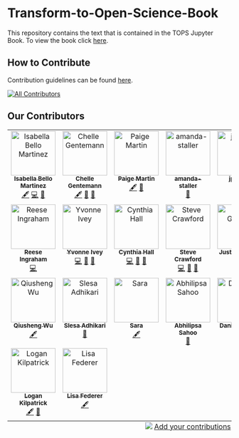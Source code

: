 # Transform-to-Open-Science-Book

This repository contains the text that is contained in the TOPS Jupyter Book.
To view the book click [here](https://nasa.github.io/Transform-to-Open-Science-Book/).
 
## How to Contribute
Contribution guidelines can be found [here](./About/CONTRIBUTING.md).

[![All Contributors](https://img.shields.io/github/all-contributors/bello-mart-isabella/Transform-to-Open-Science-Book?color=ee8449&style=flat-square)](#contributors)


## Our Contributors

<!-- ALL-CONTRIBUTORS-LIST:START - Do not remove or modify this section -->
<!-- prettier-ignore-start -->
<!-- markdownlint-disable -->
<table>
  <tbody>
    <tr>
      <td align="center" valign="top" width="14.28%"><a href="https://zenodo.org/communities/tops"><img src="https://avatars.githubusercontent.com/u/108359421?v=4?s=100" width="100px;" alt="Isabella Bello Martinez"/><br /><sub><b>Isabella Bello Martinez</b></sub></a><br /><a href="#content-bello-mart-isabella" title="Content">🖋</a> <a href="https://github.com/bello-mart-isabella/Transform-to-Open-Science-Book/commits?author=bello-mart-isabella" title="Code">💻</a> <a href="#ideas-bello-mart-isabella" title="Ideas, Planning, & Feedback">🤔</a></td>
      <td align="center" valign="top" width="14.28%"><a href="http://cgentemann.github.io"><img src="https://avatars.githubusercontent.com/u/35538868?v=4?s=100" width="100px;" alt="Chelle Gentemann"/><br /><sub><b>Chelle Gentemann</b></sub></a><br /><a href="#content-cgentemann" title="Content">🖋</a> <a href="#ideas-cgentemann" title="Ideas, Planning, & Feedback">🤔</a> <a href="#projectManagement-cgentemann" title="Project Management">📆</a></td>
      <td align="center" valign="top" width="14.28%"><a href="http://paigem.github.io"><img src="https://avatars.githubusercontent.com/u/26591824?v=4?s=100" width="100px;" alt="Paige Martin"/><br /><sub><b>Paige Martin</b></sub></a><br /><a href="#content-paigem" title="Content">🖋</a> <a href="#ideas-paigem" title="Ideas, Planning, & Feedback">🤔</a></td>
      <td align="center" valign="top" width="14.28%"><a href="https://github.com/amanda-staller"><img src="https://avatars.githubusercontent.com/u/126284110?v=4?s=100" width="100px;" alt="amanda-staller"/><br /><sub><b>amanda-staller</b></sub></a><br /><a href="https://github.com/bello-mart-isabella/Transform-to-Open-Science-Book/commits?author=amanda-staller" title="Documentation">📖</a></td>
      <td align="center" valign="top" width="14.28%"><a href="https://github.com/jpolka2"><img src="https://avatars.githubusercontent.com/u/39165531?v=4?s=100" width="100px;" alt="jpolka2"/><br /><sub><b>jpolka2</b></sub></a><br /><a href="https://github.com/bello-mart-isabella/Transform-to-Open-Science-Book/commits?author=jpolka2" title="Documentation">📖</a></td>
      <td align="center" valign="top" width="14.28%"><a href="https://github.com/dasaderi"><img src="https://avatars.githubusercontent.com/u/13750121?v=4?s=100" width="100px;" alt="Daniela Saderi"/><br /><sub><b>Daniela Saderi</b></sub></a><br /><a href="https://github.com/bello-mart-isabella/Transform-to-Open-Science-Book/commits?author=dasaderi" title="Documentation">📖</a></td>
      <td align="center" valign="top" width="14.28%"><a href="https://github.com/TKantz"><img src="https://avatars.githubusercontent.com/u/111452618?v=4?s=100" width="100px;" alt="TKantz"/><br /><sub><b>TKantz</b></sub></a><br /><a href="https://github.com/bello-mart-isabella/Transform-to-Open-Science-Book/commits?author=TKantz" title="Documentation">📖</a></td>
    </tr>
    <tr>
      <td align="center" valign="top" width="14.28%"><a href="https://github.com/reeseIngraham"><img src="https://avatars.githubusercontent.com/u/39513784?v=4?s=100" width="100px;" alt="Reese Ingraham"/><br /><sub><b>Reese Ingraham</b></sub></a><br /><a href="https://github.com/bello-mart-isabella/Transform-to-Open-Science-Book/commits?author=reeseIngraham" title="Code">💻</a></td>
      <td align="center" valign="top" width="14.28%"><a href="https://github.com/Earth2Ivey"><img src="https://avatars.githubusercontent.com/u/68339799?v=4?s=100" width="100px;" alt="Yvonne Ivey"/><br /><sub><b>Yvonne Ivey</b></sub></a><br /><a href="https://github.com/bello-mart-isabella/Transform-to-Open-Science-Book/commits?author=Earth2Ivey" title="Code">💻</a> <a href="#ideas-Earth2Ivey" title="Ideas, Planning, & Feedback">🤔</a> <a href="#projectManagement-Earth2Ivey" title="Project Management">📆</a></td>
      <td align="center" valign="top" width="14.28%"><a href="https://github.com/nasa/Transform-to-Open-Science"><img src="https://avatars.githubusercontent.com/u/84465804?v=4?s=100" width="100px;" alt="Cynthia Hall"/><br /><sub><b>Cynthia Hall</b></sub></a><br /><a href="https://github.com/bello-mart-isabella/Transform-to-Open-Science-Book/commits?author=chall-nasa" title="Code">💻</a> <a href="#ideas-chall-nasa" title="Ideas, Planning, & Feedback">🤔</a> <a href="#projectManagement-chall-nasa" title="Project Management">📆</a></td>
      <td align="center" valign="top" width="14.28%"><a href="https://github.com/nasacrawford"><img src="https://avatars.githubusercontent.com/u/88837638?v=4?s=100" width="100px;" alt="Steve Crawford"/><br /><sub><b>Steve Crawford</b></sub></a><br /><a href="https://github.com/bello-mart-isabella/Transform-to-Open-Science-Book/commits?author=nasacrawford" title="Code">💻</a> <a href="#ideas-nasacrawford" title="Ideas, Planning, & Feedback">🤔</a> <a href="https://github.com/bello-mart-isabella/Transform-to-Open-Science-Book/pulls?q=is%3Apr+reviewed-by%3Anasacrawford" title="Reviewed Pull Requests">👀</a></td>
      <td align="center" valign="top" width="14.28%"><a href="https://justingosses.com/"><img src="https://avatars.githubusercontent.com/u/11600445?v=4?s=100" width="100px;" alt="Justin Gosses"/><br /><sub><b>Justin Gosses</b></sub></a><br /><a href="https://github.com/bello-mart-isabella/Transform-to-Open-Science-Book/issues?q=author%3AJustinGOSSES" title="Bug reports">🐛</a></td>
      <td align="center" valign="top" width="14.28%"><a href="http://daniellegroenen.com"><img src="https://avatars.githubusercontent.com/u/89479247?v=4?s=100" width="100px;" alt="Danielle Groenen"/><br /><sub><b>Danielle Groenen</b></sub></a><br /><a href="#content-daniellegroenen" title="Content">🖋</a></td>
      <td align="center" valign="top" width="14.28%"><a href="https://www.michaeljfox.org/"><img src="https://avatars.githubusercontent.com/u/3680365?v=4?s=100" width="100px;" alt="Chris Erdmann"/><br /><sub><b>Chris Erdmann</b></sub></a><br /><a href="#content-libcce" title="Content">🖋</a></td>
    </tr>
    <tr>
      <td align="center" valign="top" width="14.28%"><a href="https://wetlands.io"><img src="https://avatars.githubusercontent.com/u/5016453?v=4?s=100" width="100px;" alt="Qiusheng Wu"/><br /><sub><b>Qiusheng Wu</b></sub></a><br /><a href="#content-giswqs" title="Content">🖋</a></td>
      <td align="center" valign="top" width="14.28%"><a href="http://slesa.com.np"><img src="https://avatars.githubusercontent.com/u/7830949?v=4?s=100" width="100px;" alt="Slesa Adhikari"/><br /><sub><b>Slesa Adhikari</b></sub></a><br /><a href="https://github.com/bello-mart-isabella/Transform-to-Open-Science-Book/issues?q=author%3Aslesaad" title="Bug reports">🐛</a></td>
      <td align="center" valign="top" width="14.28%"><a href="https://github.com/selgebali"><img src="https://avatars.githubusercontent.com/u/23166543?v=4?s=100" width="100px;" alt="Sara"/><br /><sub><b>Sara</b></sub></a><br /><a href="#content-selgebali" title="Content">🖋</a></td>
      <td align="center" valign="top" width="14.28%"><a href="https://github.com/abhilipsasahoo03"><img src="https://avatars.githubusercontent.com/u/80174214?v=4?s=100" width="100px;" alt="Abhilipsa Sahoo"/><br /><sub><b>Abhilipsa Sahoo</b></sub></a><br /><a href="#maintenance-abhilipsasahoo03" title="Maintenance">🚧</a></td>
      <td align="center" valign="top" width="14.28%"><a href="https://danielskatz.org"><img src="https://avatars.githubusercontent.com/u/2913845?v=4?s=100" width="100px;" alt="Daniel S. Katz"/><br /><sub><b>Daniel S. Katz</b></sub></a><br /><a href="#maintenance-danielskatz" title="Maintenance">🚧</a></td>
      <td align="center" valign="top" width="14.28%"><a href="https://orcid.org/0000-0001-9488-1870"><img src="https://avatars.githubusercontent.com/u/465923?v=4?s=100" width="100px;" alt="Daniel Mietchen"/><br /><sub><b>Daniel Mietchen</b></sub></a><br /><a href="#maintenance-Daniel-Mietchen" title="Maintenance">🚧</a></td>
      <td align="center" valign="top" width="14.28%"><a href="https://edwinkofler.com"><img src="https://avatars.githubusercontent.com/u/24364012?v=4?s=100" width="100px;" alt="Edwin Kofler"/><br /><sub><b>Edwin Kofler</b></sub></a><br /><a href="#maintenance-hyperupcall" title="Maintenance">🚧</a></td>
    </tr>
    <tr>
      <td align="center" valign="top" width="14.28%"><a href="https://logankilpatrick.gumroad.com/l/juliacrashcourse"><img src="https://avatars.githubusercontent.com/u/35577566?v=4?s=100" width="100px;" alt="Logan Kilpatrick "/><br /><sub><b>Logan Kilpatrick </b></sub></a><br /><a href="#content-logankilpatrick" title="Content">🖋</a> <a href="#maintenance-logankilpatrick" title="Maintenance">🚧</a></td>
      <td align="center" valign="top" width="14.28%"><a href="http://www.lisafederer.net"><img src="https://avatars.githubusercontent.com/u/7302608?v=4?s=100" width="100px;" alt="Lisa Federer"/><br /><sub><b>Lisa Federer</b></sub></a><br /><a href="#content-informationista" title="Content">🖋</a></td>
    </tr>
  </tbody>
  <tfoot>
    <tr>
      <td align="center" size="13px" colspan="7">
        <img src="https://raw.githubusercontent.com/all-contributors/all-contributors-cli/1b8533af435da9854653492b1327a23a4dbd0a10/assets/logo-small.svg">
          <a href="https://all-contributors.js.org/docs/en/bot/usage">Add your contributions</a>
        </img>
      </td>
    </tr>
  </tfoot>
</table>

<!-- markdownlint-restore -->
<!-- prettier-ignore-end -->

<!-- ALL-CONTRIBUTORS-LIST:END -->

